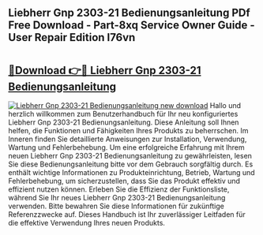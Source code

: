 ## Liebherr Gnp 2303-21 Bedienungsanleitung PDf Free Download - Part-8xq Service Owner Guide - User Repair Edition I76vn

# <h2><a href="http://df2r4o.blite.top/?on=Liebherr+Gnp+2303-21+Bedienungsanleitung">🔗Download 👉🔴 Liebherr Gnp 2303-21 Bedienungsanleitung</a></h2>

[![Liebherr Gnp 2303-21 Bedienungsanleitung new download](https://i.imgur.com/lujVjoI.png)](http://df2r4o.blite.top/?on=Liebherr+Gnp+2303-21+Bedienungsanleitung)
Hallo und herzlich willkommen zum Benutzerhandbuch für Ihr neu konfiguriertes Liebherr Gnp 2303-21 Bedienungsanleitung. Diese Anleitung soll Ihnen helfen, die Funktionen und Fähigkeiten Ihres Produkts zu beherrschen. Im Inneren finden Sie detaillierte Anweisungen zur Installation, Verwendung, Wartung und Fehlerbehebung. Um eine erfolgreiche Erfahrung mit Ihrem neuen Liebherr Gnp 2303-21 Bedienungsanleitung zu gewährleisten, lesen Sie diese Bedienungsanleitung bitte vor dem Gebrauch sorgfältig durch. Es enthält wichtige Informationen zu Produkteinrichtung, Betrieb, Wartung und Fehlerbehebung, um sicherzustellen, dass Sie das Produkt effektiv und effizient nutzen können. Erleben Sie die Effizienz der Funktionsliste, während Sie Ihr neues Liebherr Gnp 2303-21 Bedienungsanleitung verwenden. Bitte bewahren Sie diese Informationen für zukünftige Referenzzwecke auf. Dieses Handbuch ist Ihr zuverlässiger Leitfaden für die effektive Verwendung Ihres neuen Produkts.
